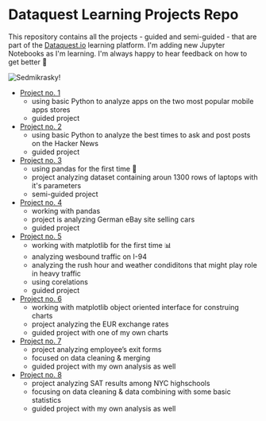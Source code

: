 # Dataquest Learning Projects Repo

This repository contains all the projects - guided and semi-guided - that are part of the [Dataquest.io](https://dataquest.io) learning platform. I'm adding new Jupyter Notebooks as I'm learning. I'm always happy to hear feedback on how to get better 🙏


![Sedmikrasky!](https://media0.giphy.com/media/fo27wmNTonbpdmLVcv/giphy.gif)


- [Project no. 1](https://github.com/Pav-Ini/DataQuest/tree/main/01%20Profitable%20Apps) 
  - using basic Python to analyze apps on the two most popular mobile apps stores
  - guided project
- [Project no. 2](https://github.com/Pav-Ini/DataQuest/tree/main/02%20Hacker%20News)
  - using basic Python to analyze the best times to ask and post posts on the Hacker News
  - guided project
- [Project no. 3](https://github.com/Pav-Ini/DataQuest/tree/main/03%20Laptops)
  - using pandas for the first time 🐼
  - project analyzing dataset containing aroun 1300 rows of laptops with it's parameters
  - semi-guided project
- [Project no. 4](https://github.com/Pav-Ini/DataQuest/blob/main/04%20eBay%20Car%20Sales/ebay.ipynb)
  - working with pandas
  - project is analyzing German eBay site selling cars
  - guided project
- [Project no. 5](https://github.com/Pav-Ini/DataQuest/blob/main/05%20Wesbound%20traffic%20I-94/i_94_traffic.ipynb)
  - working with matplotlib for the first time 📊
  - analyzing wesbound traffic on I-94
  - analyzing the rush hour and weather condiditons that might play role in heavy traffic
  - using corelations
  - guided project
- [Project no. 6](https://github.com/Pav-Ini/DataQuest/blob/main/06%20Euro%20Rates/euro_rates.ipynb)
  - working with matplotlib object oriented interface for construing charts
  - project analyzing the EUR exchange rates
  - guided project with one of my own charts
- [Project no. 7](https://github.com/Pav-Ini/DataQuest/blob/main/07%20Employee%20exit%20survey/employee_survey.ipynb)
  - project analyzing employee’s exit forms
  - focused on data cleaning & merging
  - guided project with my own analysis as well
- [Project no. 8](https://github.com/Pav-Ini/DataQuest/blob/main/08%20NYC%20SAT%20Results/nyc_sat.ipynb)
  - project analyzing SAT results among NYC highschools
  - focusing on data cleaning & data combining with some basic statistics
  - guided project with my own analysis as well
